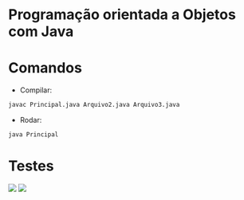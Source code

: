 # Programação orientada a Objetos com Java

# Comandos

- Compilar:
```bash
javac Principal.java Arquivo2.java Arquivo3.java
```

- Rodar:
```bach
java Principal
```

# Testes

<span>
      <img src="https://user-images.githubusercontent.com/85804895/198851529-461c459c-9534-4f4e-9c83-fd6889a8bf2c.png">
</span>

<span>
      <img src="https://user-images.githubusercontent.com/85804895/198851554-6eb3fc81-0247-42b0-9381-03447dc8f34c.png">
</span>

